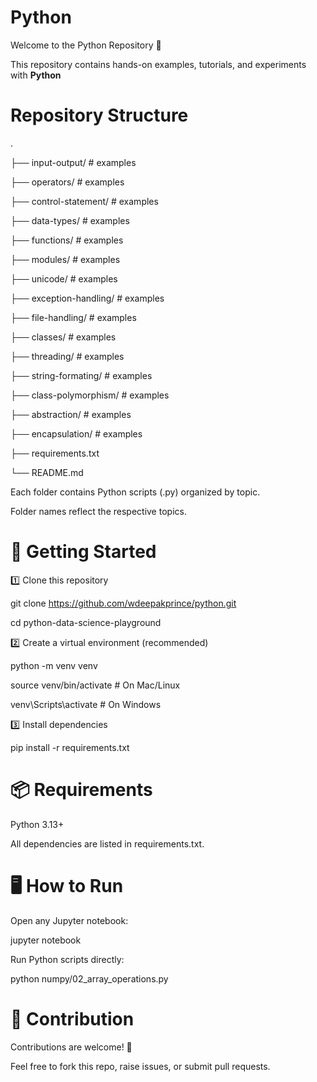 # Python

Welcome to the Python Repository 🎉

This repository contains hands-on examples, tutorials, and experiments with **Python**


# Repository Structure
.

├── input-output/          # examples

├── operators/             # examples

├── control-statement/     # examples

├── data-types/            # examples

├── functions/             # examples

├── modules/               # examples

├── unicode/               # examples

├── exception-handling/    # examples

├── file-handling/         # examples

├── classes/               # examples

├── threading/             # examples

├── string-formating/      # examples

├── class-polymorphism/    # examples

├── abstraction/           # examples

├── encapsulation/         # examples

├── requirements.txt

└── README.md


Each folder contains Python scripts (.py) organized by topic.

Folder names reflect the respective topics.

# 🚀 Getting Started

1️⃣ Clone this repository

git clone https://github.com/wdeepakprince/python.git

cd python-data-science-playground


2️⃣ Create a virtual environment (recommended)

python -m venv venv

source venv/bin/activate    # On Mac/Linux

venv\Scripts\activate       # On Windows


3️⃣ Install dependencies

pip install -r requirements.txt


# 📦 Requirements

Python 3.13+

All dependencies are listed in requirements.txt.


# 🖥️ How to Run

Open any Jupyter notebook:

jupyter notebook


Run Python scripts directly:

python numpy/02_array_operations.py

# 🤝 Contribution

Contributions are welcome! 🎯

Feel free to fork this repo, raise issues, or submit pull requests.
